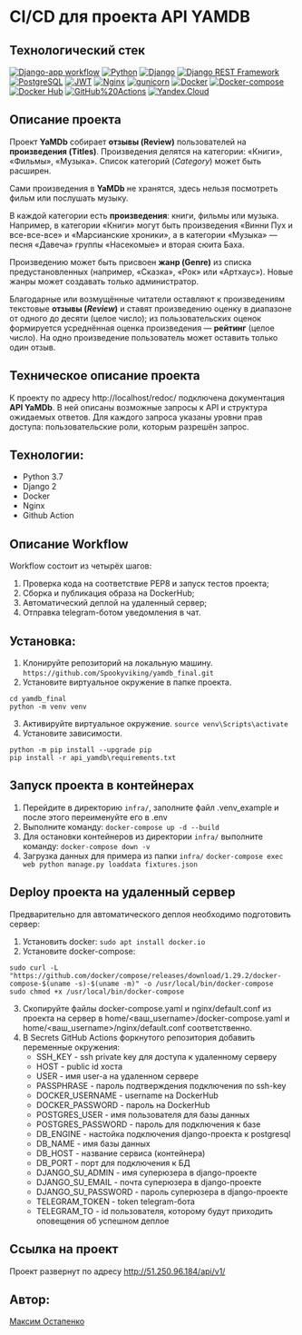 ﻿# CI/CD для проекта API YAMDB

## Технологический стек
[![Django-app workflow](https://github.com/DeffronMax/yamdb_final/actions/workflows/main.yml/badge.svg)](https://github.com/DeffronMax/yamdb_final/actions/workflows/main.yml)
[![Python](https://img.shields.io/badge/-Python-464646?style=flat&logo=Python&logoColor=56C0C0&color=008080)](https://www.python.org/)
[![Django](https://img.shields.io/badge/-Django-464646?style=flat&logo=Django&logoColor=56C0C0&color=008080)](https://www.djangoproject.com/)
[![Django REST Framework](https://img.shields.io/badge/-Django%20REST%20Framework-464646?style=flat&logo=Django%20REST%20Framework&logoColor=56C0C0&color=008080)](https://www.django-rest-framework.org/)
[![PostgreSQL](https://img.shields.io/badge/-PostgreSQL-464646?style=flat&logo=PostgreSQL&logoColor=56C0C0&color=008080)](https://www.postgresql.org/)
[![JWT](https://img.shields.io/badge/-JWT-464646?style=flat&color=008080)](https://jwt.io/)
[![Nginx](https://img.shields.io/badge/-NGINX-464646?style=flat&logo=NGINX&logoColor=56C0C0&color=008080)](https://nginx.org/ru/)
[![gunicorn](https://img.shields.io/badge/-gunicorn-464646?style=flat&logo=gunicorn&logoColor=56C0C0&color=008080)](https://gunicorn.org/)
[![Docker](https://img.shields.io/badge/-Docker-464646?style=flat&logo=Docker&logoColor=56C0C0&color=008080)](https://www.docker.com/)
[![Docker-compose](https://img.shields.io/badge/-Docker%20compose-464646?style=flat&logo=Docker&logoColor=56C0C0&color=008080)](https://www.docker.com/)
[![Docker Hub](https://img.shields.io/badge/-Docker%20Hub-464646?style=flat&logo=Docker&logoColor=56C0C0&color=008080)](https://www.docker.com/products/docker-hub)
[![GitHub%20Actions](https://img.shields.io/badge/-GitHub%20Actions-464646?style=flat&logo=GitHub%20actions&logoColor=56C0C0&color=008080)](https://github.com/features/actions)
[![Yandex.Cloud](https://img.shields.io/badge/-Yandex.Cloud-464646?style=flat&logo=Yandex.Cloud&logoColor=56C0C0&color=008080)](https://cloud.yandex.ru/)

## Описание проекта
Проект **YaMDb** собирает **отзывы (Review)** пользователей на **произведения (Titles)**. Произведения делятся на категории: «Книги», «Фильмы», «Музыка». Список категорий (*Category*) может быть расширен.

Сами произведения в **YaMDb** не хранятся, здесь нельзя посмотреть фильм или послушать музыку.

В каждой категории есть **произведения**: книги, фильмы или музыка. Например, в категории «Книги» могут быть произведения «Винни Пух и все-все-все» и «Марсианские хроники», а в категории «Музыка» — песня «Давеча» группы «Насекомые» и вторая сюита Баха.

Произведению может быть присвоен **жанр (Genre)** из списка предустановленных (например, «Сказка», «Рок» или «Артхаус»). Новые жанры может создавать только администратор.

Благодарные или возмущённые читатели оставляют к произведениям текстовые **отзывы (*Review*)** и ставят произведению оценку в диапазоне от одного до десяти (целое число); из пользовательских оценок формируется усреднённая оценка произведения — **рейтинг** (целое число). На одно произведение пользователь может оставить только один отзыв.


## Техническое описание проекта

К проекту по адресу http://localhost/redoc/ подключена документация **API YaMDb**.
В ней описаны возможные запросы к API и структура ожидаемых ответов.
Для каждого запроса указаны уровни прав доступа: пользовательские роли, которым разрешён запрос.

## Технологии:
* Python 3.7
* Django 2
* Docker
* Nginx
* Github Action

## Описание Workflow

Workflow состоит из четырёх шагов:
1. Проверка кода на соответствие PEP8 и запуск тестов проекта;
2. Сборка и публикация образа на DockerHub;
3. Автоматический деплой на удаленный сервер;
4. Отправка telegram-ботом уведомления в чат.

## Установка:
1. Клонируйте репозиторий на локальную машину.
   ```https://github.com/Spookyviking/yamdb_final.git```
2. Установите виртуальное окружение в папке проекта.
```
cd yamdb_final
python -m venv venv
```
3. Активируйте виртуальное окружение.
   ```source venv\Scripts\activate```
4. Установите зависимости.
```
python -m pip install --upgrade pip
pip install -r api_yamdb\requirements.txt
```
## Запуск проекта в контейнерах
1. Перейдите в директорию `infra/`, заполните файл .venv_example и после этого переименуйте его в .env
2. Выполните команду:
   ```docker-compose up -d --build```
3. Для остановки контейнеров из директории `infra/` выполните команду:
   ```docker-compose down -v```
4. Загрузка данных для примера из папки `infra/`
   ```docker-compose exec web python manage.py loaddata fixtures.json```

## Deploy проекта на удаленный сервер
Предварительно для автоматического деплоя необходимо подготовить сервер:
1. Установить docker: ```sudo apt install docker.io```
2. Установите docker-compose:
```
sudo curl -L "https://github.com/docker/compose/releases/download/1.29.2/docker-compose-$(uname -s)-$(uname -m)" -o /usr/local/bin/docker-compose
sudo chmod +x /usr/local/bin/docker-compose
```
3. Скопируйте файлы docker-compose.yaml и nginx/default.conf из проекта на сервер в
home/<ваш_username>/docker-compose.yaml и home/<ваш_username>/nginx/default.conf соответственно.
4. В Secrets GitHub Actions форкнутого репозитория добавить переменные окружения:
   * SSH_KEY - ssh private key для доступа к удаленному серверу
   * HOST - public id хоста
   * USER - имя user-а на удаленном сервере
   * PASSPHRASE - пароль подтверждения подключения по ssh-key
   * DOCKER_USERNAME - username на DockerHub
   * DOCKER_PASSWORD - пароль на DockerHub
   * POSTGRES_USER - имя пользователя для базы данных
   * POSTGRES_PASSWORD - пароль для подключения к базе
   * DB_ENGINE - настойка подключения django-проекта к postgresql
   * DB_NAME - имя базы данных
   * DB_HOST - название сервиса (контейнера)
   * DB_PORT - порт для подключения к БД
   * DJANGO_SU_ADMIN - имя суперюзера в django-проекте
   * DJANGO_SU_EMAIL - почта суперюзера в django-проекте
   * DJANGO_SU_PASSWORD - пароль суперюзера в django-проекте
   * TELEGRAM_TOKEN - token telegram-бота
   * TELEGRAM_TO - id пользователя, которому будут приходить оповещения
об успешном деплое

## Ссылка на проект
Проект развернут по адресу http://51.250.96.184/api/v1/

## Автор:
[Максим Остапенко](https://github.com/Spookyviking)